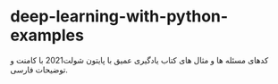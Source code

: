 # deep-learning-with-python-examples
کدهای مسئله ها و مثال های کتاب یادگیری عمیق با پایتون شولت2021 با کامنت و توضیحات فارسی.
